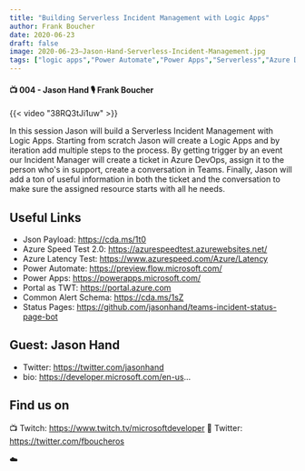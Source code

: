 ```yaml
---
title: "Building Serverless Incident Management with Logic Apps"
author: Frank Boucher
date: 2020-06-23
draft: false
image: 2020-06-23–Jason-Hand-Serverless-Incident-Management.jpg
tags: ["logic apps","Power Automate","Power Apps","Serverless","Azure DevOps","Teams","Jason Hand","Frank Boucher"]
---
```


#### 📺 004 - Jason Hand 🎙️ Frank Boucher

<!--more-->

{{< video "38RQ3tJi1uw" >}}

In this session Jason will build a Serverless Incident Management with Logic Apps. Starting from scratch Jason will create a Logic Apps and by iteration add multiple steps to the process. By getting trigger by an event our Incident Manager will create a ticket in Azure DevOps, assign it to the person who's in support, create a conversation in Teams. Finally, Jason will add a ton of useful information in both the ticket and the conversation to make sure the assigned resource starts with all he needs.

## Useful Links

-  Json Payload: https://cda.ms/1t0
-  Azure Speed Test 2.0: https://azurespeedtest.azurewebsites.net/
-  Azure Latency Test: https://www.azurespeed.com/Azure/Latency
-  Power Automate: https://preview.flow.microsoft.com/
-  Power Apps: https://powerapps.microsoft.com/
-  Portal as TWT: https://portal.azure.com
-  Common Alert Schema: https://cda.ms/1sZ
-  Status Pages: https://github.com/jasonhand/teams-incident-status-page-bot

## Guest: Jason Hand

-  Twitter: https://twitter.com/jasonhand
-  bio: https://developer.microsoft.com/en-us...

## Find us on

📺 Twitch: https://www.twitch.tv/microsoftdeveloper
🔗 Twitter: https://twitter.com/fboucheros

☁️